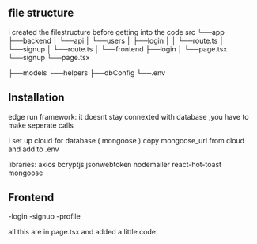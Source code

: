 ## file structure
i created the filestructure before getting into the code
src
└──app
    ├──backend
    │   └──api
    │       └──users
    │           ├──login
    │           │   └──route.ts
    │           └──signup
    │               └──route.ts
    │
    └──frontend
        ├──login
        │   └──page.tsx
        └──signup
            └──page.tsx

├──models
├──helpers
├──dbConfig
└──.env

## Installation
edge run framework: it doesnt stay connexted with database ,you have to make seperate calls

I set up cloud for database ( mongoose ) 
    copy mongoose_url from cloud and add to .env 

libraries:
axios bcryptjs jsonwebtoken nodemailer react-hot-toast mongoose

## Frontend
-login
-signup
-profile

all this are in page.tsx and added a little code
 